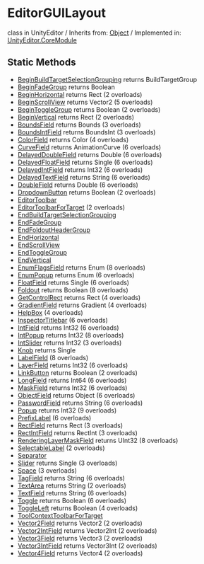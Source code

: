 # EditorGUILayout
class in UnityEditor
 / Inherits from: <a href="https://docs.unity3d.com/6000.1/Documentation/ScriptReference/Object.html">Object</a> / Implemented in: <a href="https://docs.unity3d.com/6000.1/Documentation/ScriptReference/UnityEditor.CoreModule.html">UnityEditor.CoreModule</a>

## Static Methods
- <a href="https://docs.unity3d.com/6000.1/Documentation/ScriptReference/EditorGUILayout.BeginBuildTargetSelectionGrouping.html">BeginBuildTargetSelectionGrouping</a> returns BuildTargetGroup
- <a href="https://docs.unity3d.com/6000.1/Documentation/ScriptReference/EditorGUILayout.BeginFadeGroup.html">BeginFadeGroup</a> returns Boolean
- <a href="https://docs.unity3d.com/6000.1/Documentation/ScriptReference/EditorGUILayout.BeginHorizontal.html">BeginHorizontal</a> returns Rect (2 overloads)
- <a href="https://docs.unity3d.com/6000.1/Documentation/ScriptReference/EditorGUILayout.BeginScrollView.html">BeginScrollView</a> returns Vector2 (5 overloads)
- <a href="https://docs.unity3d.com/6000.1/Documentation/ScriptReference/EditorGUILayout.BeginToggleGroup.html">BeginToggleGroup</a> returns Boolean (2 overloads)
- <a href="https://docs.unity3d.com/6000.1/Documentation/ScriptReference/EditorGUILayout.BeginVertical.html">BeginVertical</a> returns Rect (2 overloads)
- <a href="https://docs.unity3d.com/6000.1/Documentation/ScriptReference/EditorGUILayout.BoundsField.html">BoundsField</a> returns Bounds (3 overloads)
- <a href="https://docs.unity3d.com/6000.1/Documentation/ScriptReference/EditorGUILayout.BoundsIntField.html">BoundsIntField</a> returns BoundsInt (3 overloads)
- <a href="https://docs.unity3d.com/6000.1/Documentation/ScriptReference/EditorGUILayout.ColorField.html">ColorField</a> returns Color (4 overloads)
- <a href="https://docs.unity3d.com/6000.1/Documentation/ScriptReference/EditorGUILayout.CurveField.html">CurveField</a> returns AnimationCurve (6 overloads)
- <a href="https://docs.unity3d.com/6000.1/Documentation/ScriptReference/EditorGUILayout.DelayedDoubleField.html">DelayedDoubleField</a> returns Double (6 overloads)
- <a href="https://docs.unity3d.com/6000.1/Documentation/ScriptReference/EditorGUILayout.DelayedFloatField.html">DelayedFloatField</a> returns Single (6 overloads)
- <a href="https://docs.unity3d.com/6000.1/Documentation/ScriptReference/EditorGUILayout.DelayedIntField.html">DelayedIntField</a> returns Int32 (6 overloads)
- <a href="https://docs.unity3d.com/6000.1/Documentation/ScriptReference/EditorGUILayout.DelayedTextField.html">DelayedTextField</a> returns String (6 overloads)
- <a href="https://docs.unity3d.com/6000.1/Documentation/ScriptReference/EditorGUILayout.DoubleField.html">DoubleField</a> returns Double (6 overloads)
- <a href="https://docs.unity3d.com/6000.1/Documentation/ScriptReference/EditorGUILayout.DropdownButton.html">DropdownButton</a> returns Boolean (2 overloads)
- <a href="https://docs.unity3d.com/6000.1/Documentation/ScriptReference/EditorGUILayout.EditorToolbar.html">EditorToolbar</a>
- <a href="https://docs.unity3d.com/6000.1/Documentation/ScriptReference/EditorGUILayout.EditorToolbarForTarget.html">EditorToolbarForTarget</a> (2 overloads)
- <a href="https://docs.unity3d.com/6000.1/Documentation/ScriptReference/EditorGUILayout.EndBuildTargetSelectionGrouping.html">EndBuildTargetSelectionGrouping</a>
- <a href="https://docs.unity3d.com/6000.1/Documentation/ScriptReference/EditorGUILayout.EndFadeGroup.html">EndFadeGroup</a>
- <a href="https://docs.unity3d.com/6000.1/Documentation/ScriptReference/EditorGUILayout.EndFoldoutHeaderGroup.html">EndFoldoutHeaderGroup</a>
- <a href="https://docs.unity3d.com/6000.1/Documentation/ScriptReference/EditorGUILayout.EndHorizontal.html">EndHorizontal</a>
- <a href="https://docs.unity3d.com/6000.1/Documentation/ScriptReference/EditorGUILayout.EndScrollView.html">EndScrollView</a>
- <a href="https://docs.unity3d.com/6000.1/Documentation/ScriptReference/EditorGUILayout.EndToggleGroup.html">EndToggleGroup</a>
- <a href="https://docs.unity3d.com/6000.1/Documentation/ScriptReference/EditorGUILayout.EndVertical.html">EndVertical</a>
- <a href="https://docs.unity3d.com/6000.1/Documentation/ScriptReference/EditorGUILayout.EnumFlagsField.html">EnumFlagsField</a> returns Enum (8 overloads)
- <a href="https://docs.unity3d.com/6000.1/Documentation/ScriptReference/EditorGUILayout.EnumPopup.html">EnumPopup</a> returns Enum (6 overloads)
- <a href="https://docs.unity3d.com/6000.1/Documentation/ScriptReference/EditorGUILayout.FloatField.html">FloatField</a> returns Single (6 overloads)
- <a href="https://docs.unity3d.com/6000.1/Documentation/ScriptReference/EditorGUILayout.Foldout.html">Foldout</a> returns Boolean (8 overloads)
- <a href="https://docs.unity3d.com/6000.1/Documentation/ScriptReference/EditorGUILayout.GetControlRect.html">GetControlRect</a> returns Rect (4 overloads)
- <a href="https://docs.unity3d.com/6000.1/Documentation/ScriptReference/EditorGUILayout.GradientField.html">GradientField</a> returns Gradient (4 overloads)
- <a href="https://docs.unity3d.com/6000.1/Documentation/ScriptReference/EditorGUILayout.HelpBox.html">HelpBox</a> (4 overloads)
- <a href="https://docs.unity3d.com/6000.1/Documentation/ScriptReference/EditorGUILayout.InspectorTitlebar.html">InspectorTitlebar</a> (6 overloads)
- <a href="https://docs.unity3d.com/6000.1/Documentation/ScriptReference/EditorGUILayout.IntField.html">IntField</a> returns Int32 (6 overloads)
- <a href="https://docs.unity3d.com/6000.1/Documentation/ScriptReference/EditorGUILayout.IntPopup.html">IntPopup</a> returns Int32 (8 overloads)
- <a href="https://docs.unity3d.com/6000.1/Documentation/ScriptReference/EditorGUILayout.IntSlider.html">IntSlider</a> returns Int32 (3 overloads)
- <a href="https://docs.unity3d.com/6000.1/Documentation/ScriptReference/EditorGUILayout.Knob.html">Knob</a> returns Single
- <a href="https://docs.unity3d.com/6000.1/Documentation/ScriptReference/EditorGUILayout.LabelField.html">LabelField</a> (8 overloads)
- <a href="https://docs.unity3d.com/6000.1/Documentation/ScriptReference/EditorGUILayout.LayerField.html">LayerField</a> returns Int32 (6 overloads)
- <a href="https://docs.unity3d.com/6000.1/Documentation/ScriptReference/EditorGUILayout.LinkButton.html">LinkButton</a> returns Boolean (2 overloads)
- <a href="https://docs.unity3d.com/6000.1/Documentation/ScriptReference/EditorGUILayout.LongField.html">LongField</a> returns Int64 (6 overloads)
- <a href="https://docs.unity3d.com/6000.1/Documentation/ScriptReference/EditorGUILayout.MaskField.html">MaskField</a> returns Int32 (6 overloads)
- <a href="https://docs.unity3d.com/6000.1/Documentation/ScriptReference/EditorGUILayout.ObjectField.html">ObjectField</a> returns Object (6 overloads)
- <a href="https://docs.unity3d.com/6000.1/Documentation/ScriptReference/EditorGUILayout.PasswordField.html">PasswordField</a> returns String (6 overloads)
- <a href="https://docs.unity3d.com/6000.1/Documentation/ScriptReference/EditorGUILayout.Popup.html">Popup</a> returns Int32 (9 overloads)
- <a href="https://docs.unity3d.com/6000.1/Documentation/ScriptReference/EditorGUILayout.PrefixLabel.html">PrefixLabel</a> (6 overloads)
- <a href="https://docs.unity3d.com/6000.1/Documentation/ScriptReference/EditorGUILayout.RectField.html">RectField</a> returns Rect (3 overloads)
- <a href="https://docs.unity3d.com/6000.1/Documentation/ScriptReference/EditorGUILayout.RectIntField.html">RectIntField</a> returns RectInt (3 overloads)
- <a href="https://docs.unity3d.com/6000.1/Documentation/ScriptReference/EditorGUILayout.RenderingLayerMaskField.html">RenderingLayerMaskField</a> returns UInt32 (8 overloads)
- <a href="https://docs.unity3d.com/6000.1/Documentation/ScriptReference/EditorGUILayout.SelectableLabel.html">SelectableLabel</a> (2 overloads)
- <a href="https://docs.unity3d.com/6000.1/Documentation/ScriptReference/EditorGUILayout.Separator.html">Separator</a>
- <a href="https://docs.unity3d.com/6000.1/Documentation/ScriptReference/EditorGUILayout.Slider.html">Slider</a> returns Single (3 overloads)
- <a href="https://docs.unity3d.com/6000.1/Documentation/ScriptReference/EditorGUILayout.Space.html">Space</a> (3 overloads)
- <a href="https://docs.unity3d.com/6000.1/Documentation/ScriptReference/EditorGUILayout.TagField.html">TagField</a> returns String (6 overloads)
- <a href="https://docs.unity3d.com/6000.1/Documentation/ScriptReference/EditorGUILayout.TextArea.html">TextArea</a> returns String (2 overloads)
- <a href="https://docs.unity3d.com/6000.1/Documentation/ScriptReference/EditorGUILayout.TextField.html">TextField</a> returns String (6 overloads)
- <a href="https://docs.unity3d.com/6000.1/Documentation/ScriptReference/EditorGUILayout.Toggle.html">Toggle</a> returns Boolean (6 overloads)
- <a href="https://docs.unity3d.com/6000.1/Documentation/ScriptReference/EditorGUILayout.ToggleLeft.html">ToggleLeft</a> returns Boolean (4 overloads)
- <a href="https://docs.unity3d.com/6000.1/Documentation/ScriptReference/EditorGUILayout.ToolContextToolbarForTarget.html">ToolContextToolbarForTarget</a>
- <a href="https://docs.unity3d.com/6000.1/Documentation/ScriptReference/EditorGUILayout.Vector2Field.html">Vector2Field</a> returns Vector2 (2 overloads)
- <a href="https://docs.unity3d.com/6000.1/Documentation/ScriptReference/EditorGUILayout.Vector2IntField.html">Vector2IntField</a> returns Vector2Int (2 overloads)
- <a href="https://docs.unity3d.com/6000.1/Documentation/ScriptReference/EditorGUILayout.Vector3Field.html">Vector3Field</a> returns Vector3 (2 overloads)
- <a href="https://docs.unity3d.com/6000.1/Documentation/ScriptReference/EditorGUILayout.Vector3IntField.html">Vector3IntField</a> returns Vector3Int (2 overloads)
- <a href="https://docs.unity3d.com/6000.1/Documentation/ScriptReference/EditorGUILayout.Vector4Field.html">Vector4Field</a> returns Vector4 (2 overloads)
